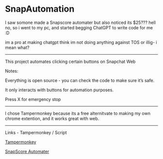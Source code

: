 # SnapAutomation
I saw somone made a Snapscore automater but also noticed its $25??? 
hell no, so i went to my pc, 
and started begging ChatGPT to write code for me :D

im a pro at making chatgpt think im not doing anything against TOS or illig- i mean what?

---------

This project automates clicking certain buttons on Snapchat Web

Notes:

Everything is open source - you can check the code to make sure it’s safe.

It only interacts with buttons for automation purposes.

Press X for emergency stop

-------

I chose Tampermonkey because its a free alternitvate to making my own chrome extention, and it works great with web.

--------

Links - Tampermonkey / Script

[Tampermonkey](https://chromewebstore.google.com/detail/tampermonkey/dhdgffkkebhmkfjojejmpbldmpobfkfo)

[SnapScore Automater](https://greasyfork.org/en/scripts/550901-snapscore-automater)
